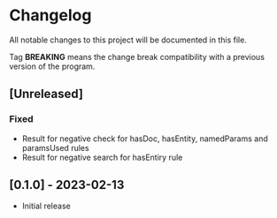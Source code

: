 # Changelog
All notable changes to this project will be documented in this file.

Tag **BREAKING** means the change break compatibility with a previous version
of the program.

## [Unreleased]

### Fixed
- Result for negative check for hasDoc, hasEntity, namedParams and paramsUsed
  rules
- Result for negative search for hasEntiry rule

## [0.1.0] - 2023-02-13
- Initial release
